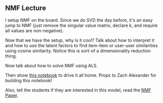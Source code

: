 ## NMF Lecture

I setup NMF on the board. Since we do SVD the day before, it's an easy jump to NMF (just remove the singular value matrix, declare k, and require all values are non-negative).

Now that we have the setup, why is it cool? Talk about how to interpret it and how to use the latent factors to find item-item or user-user similarities using cosine similarity. Notice this is sort-of a dimensionality reduction thing.

Now talk about how to solve NMF using ALS.

Then show [this notebook](nmf_pres.ipynb) to drive it all home. Props to Zach Alexander for building this notebook!

Also, tell the students if they are interested in this model, read the [NMF Paper](nmf_nature.pdf).

